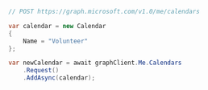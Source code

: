 <!-- markdownlint-disable MD041 -->

```csharp
// POST https://graph.microsoft.com/v1.0/me/calendars

var calendar = new Calendar
{
    Name = "Volunteer"
};

var newCalendar = await graphClient.Me.Calendars
    .Request()
    .AddAsync(calendar);
```

